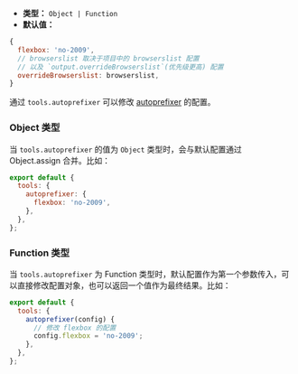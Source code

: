 - **类型：** `Object | Function`
- **默认值：**

```js
{
  flexbox: 'no-2009',
  // browserslist 取决于项目中的 browserslist 配置
  // 以及 `output.overrideBrowserslist`(优先级更高) 配置
  overrideBrowserslist: browserslist,
}
```

通过 `tools.autoprefixer` 可以修改 [autoprefixer](https://github.com/postcss/autoprefixer) 的配置。

### Object 类型

当 `tools.autoprefixer` 的值为 `Object` 类型时，会与默认配置通过 Object.assign 合并。比如：

```js
export default {
  tools: {
    autoprefixer: {
      flexbox: 'no-2009',
    },
  },
};
```

### Function 类型

当 `tools.autoprefixer` 为 Function 类型时，默认配置作为第一个参数传入，可以直接修改配置对象，也可以返回一个值作为最终结果。比如：

```js
export default {
  tools: {
    autoprefixer(config) {
      // 修改 flexbox 的配置
      config.flexbox = 'no-2009';
    },
  },
};
```
